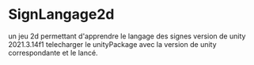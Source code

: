 # SignLangage2d
un jeu 2d permettant d'apprendre le langage des signes
version de unity 2021.3.14f1
 telecharger le unityPackage avec la version de unity correspondante et le lancé.
